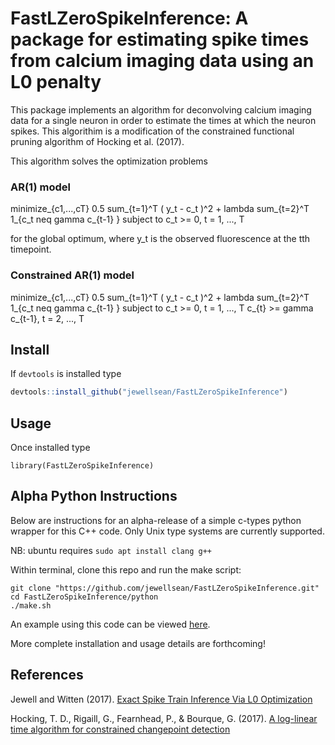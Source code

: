 # FastLZeroSpikeInference: A package for estimating spike times from calcium imaging data using an L0 penalty 

This package implements an algorithm for deconvolving calcium imaging data for a single neuron in order to estimate the times at which the neuron spikes. This algorithim is a modification of the constrained functional pruning algorithm of Hocking et al. (2017). 

This algorithm solves the optimization problems
### AR(1) model
minimize_{c1,...,cT} 0.5 sum_{t=1}^T ( y_t - c_t )^2 + lambda sum_{t=2}^T 1_{c_t neq gamma c_{t-1} }
subject to c_t >= 0, t = 1, ..., T

for the global optimum, where y_t is the observed fluorescence at the tth timepoint.

### Constrained AR(1) model 
minimize_{c1,...,cT} 0.5 sum_{t=1}^T ( y_t - c_t )^2 + lambda sum_{t=2}^T 1_{c_t neq gamma c_{t-1} }
subject to c_t >= 0, t = 1, ..., T
           c_{t} >= gamma c_{t-1}, t = 2, ..., T

Install 
-----

If ``devtools`` is installed type 

```r
devtools::install_github("jewellsean/FastLZeroSpikeInference")
```

Usage
----

Once installed type 
```{r}
library(FastLZeroSpikeInference)
```


Alpha Python Instructions
---

Below are instructions for an alpha-release of a simple c-types python wrapper for this C++ code. Only Unix type systems are currently supported. 

NB: ubuntu requires `sudo apt install clang g++` 

Within terminal, clone this repo and run the make script: 

```
git clone "https://github.com/jewellsean/FastLZeroSpikeInference.git"
cd FastLZeroSpikeInference/python
./make.sh
```

An example using this code can be viewed [here](https://github.com/jewellsean/FastLZeroSpikeInference/blob/master/examples/python/simple_example.py).

More complete installation and usage details are forthcoming! 

References
-----

Jewell and Witten (2017). [Exact Spike Train Inference Via L0 Optimization](https://arxiv.org/abs/1703.08644)

Hocking, T. D., Rigaill, G., Fearnhead, P., & Bourque, G. (2017). [A log-linear time algorithm for constrained changepoint detection](https://arxiv.org/abs/1703.03352)
